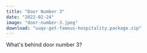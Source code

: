 ```yaml
---
title: "Door Number 3"
date: "2022-02-24"
image: "door-number-3.jpeg"
download: "uuqv-get-famous-hospitality.package.zip"
---
```

What's behind door number 3?